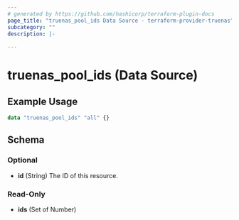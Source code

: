 ```yaml
---
# generated by https://github.com/hashicorp/terraform-plugin-docs
page_title: "truenas_pool_ids Data Source - terraform-provider-truenas"
subcategory: ""
description: |-
  
---
```


# truenas_pool_ids (Data Source)



## Example Usage

```terraform
data "truenas_pool_ids" "all" {}
```

<!-- schema generated by tfplugindocs -->
## Schema

### Optional

- **id** (String) The ID of this resource.

### Read-Only

- **ids** (Set of Number)


